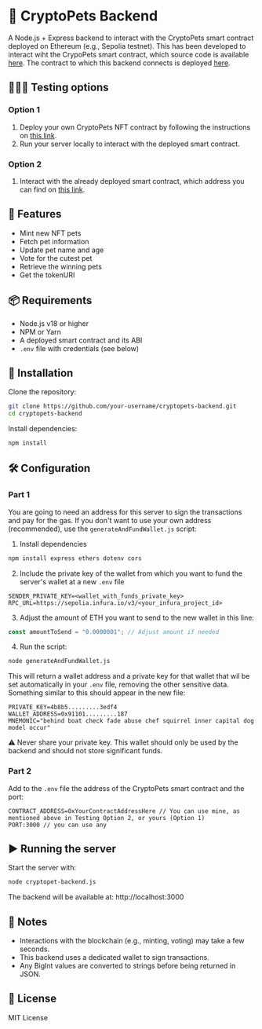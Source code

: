 # 🐾 CryptoPets Backend
A Node.js + Express backend to interact with the CryptoPets smart contract deployed on Ethereum (e.g., Sepolia testnet). This has been developed to interact wiht the CrypoPets smart contract, which source code is available [here](https://github.com/gpkuster/crypto-pets). The contract to which this backend connects is deployed [here](https://sepolia.etherscan.io/address/0x39d80b357580bfafcfc9827baad5a990052ba49b).

## 🧑🏽‍⚕️ Testing options
### Option 1
1. Deploy your own CryptoPets NFT contract by following the instructions on [this link](https://github.com/gpkuster/crypto-pets).
2. Run your server locally to interact with the deployed smart contract.

### Option 2
1. Interact with the already deployed smart contract, which address you can find on [this link](https://sepolia.etherscan.io/address/0x39d80b357580bfafcfc9827baad5a990052ba49b).

## 🚀 Features
- Mint new NFT pets
- Fetch pet information
- Update pet name and age
- Vote for the cutest pet
- Retrieve the winning pets
- Get the tokenURI

## 📦 Requirements
- Node.js v18 or higher
- NPM or Yarn
- A deployed smart contract and its ABI
- `.env` file with credentials (see below)

## 🔧 Installation
Clone the repository:
```bash
git clone https://github.com/your-username/cryptopets-backend.git
cd cryptopets-backend
```
Install dependencies:
```bash
npm install
```

## 🛠️ Configuration
### Part 1
You are going to need an address for this server to sign the transactions and pay for the gas. If you don't want to use your own address (recommended), use the `generateAndFundWallet.js` script:
1. Install dependencies
```bash
npm install express ethers dotenv cors
```
2. Include the private key of the wallet from which you want to fund the server's wallet at a new `.env` file
```.env
SENDER_PRIVATE_KEY=<wallet_with_funds_private_key>
RPC_URL=https://sepolia.infura.io/v3/<your_infura_project_id>
```
3. Adjust the amount of ETH you want to send to the new wallet in this line:
```javascript
const amountToSend = "0.0000001"; // Adjust amount if needed
```
4. Run the script:
```bash
node generateAndFundWallet.js
```
This will return a wallet address and a private key for that wallet that wil be set automatically in your `.env` file, removing the other sensitive data. Something similar to this should appear in the new file:
```env
PRIVATE_KEY=4b8b5.........3edf4
WALLET_ADDRESS=0x91101.........187
MNEMONIC="behind boat check fade abuse chef squirrel inner capital dog model occur"
```

⚠️ Never share your private key.
This wallet should only be used by the backend and should not store significant funds.

### Part 2
Add to the `.env` file the address of the CryptoPets smart contract and the port:
```env
CONTRACT_ADDRESS=0xYourContractAddressHere // You can use mine, as mentioned above in Testing Option 2, or yours (Option 1)
PORT:3000 // you can use any
```

## ▶️ Running the server

Start the server with:
```bash
node cryptopet-backend.js
```
The backend will be available at: http://localhost:3000

## 🧠 Notes
- Interactions with the blockchain (e.g., minting, voting) may take a few seconds.
- This backend uses a dedicated wallet to sign transactions.
- Any BigInt values are converted to strings before being returned in JSON.

## 📄 License
MIT License